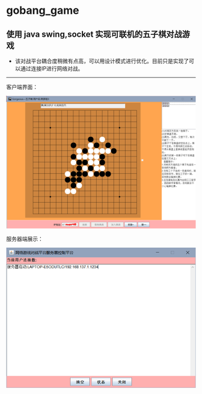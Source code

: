 # gobang_game
## 使用 java swing,socket 实现可联机的五子棋对战游戏
* 该对战平台耦合度稍微有点高，可以用设计模式进行优化。目前只是实现了可以通过连接IP进行网络对战。
----

客户端界面：

![客户端界面](https://github.com/Dylan666666/gobang_game/blob/master/Client.png)

服务器端展示：

![服务器端界面](https://github.com/Dylan666666/gobang_game/blob/master/ServerRunner.png)

